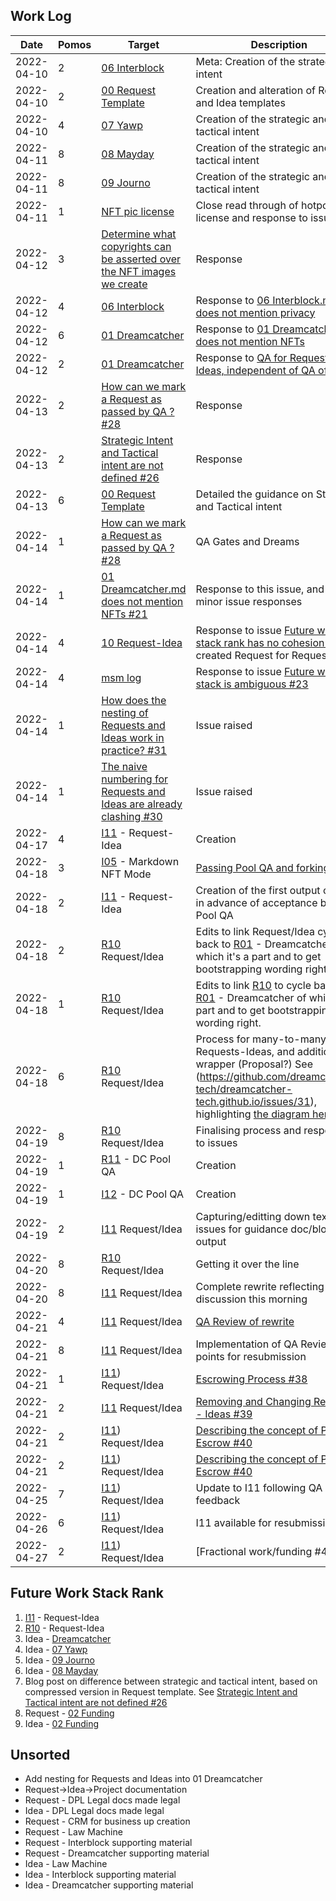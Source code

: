 ## Work Log

| Date       | Pomos | Target                                                                                                                                                | Description                                                                                                                                                                   |
| ---------- | ----- | ----------------------------------------------------------------------------------------------------------------------------------------------------- | ----------------------------------------------------------------------------------------------------------------------------------------------------------------------------- |
| 2022-04-10 | 2     | [06 Interblock](../../Requests/R06.md)                                                                                                                | Meta: Creation of the strategic intent                                                                                                                                        |
| 2022-04-10 | 2     | [00 Request Template](../../Requests/R00.md)                                                                                                          | Creation and alteration of Request and Idea templates                                                                                                                         |
| 2022-04-10 | 4     | [07 Yawp](../../Requests/R07.md)                                                                                                                      | Creation of the strategic and tactical intent                                                                                                                                 |
| 2022-04-11 | 8     | [08 Mayday](../../Requests/R08.md)                                                                                                                    | Creation of the strategic and tactical intent                                                                                                                                 |
| 2022-04-11 | 8     | [09 Journo](../../Requests/R09.md)                                                                                                                    | Creation of the strategic and tactical intent                                                                                                                                 |
| 2022-04-11 | 1     | [NFT pic license](https://github.com/dreamcatcher-tech/dreamcatcher-tech.github.io/issues/18)                                                         | Close read through of hotpot.ai license and response to issue                                                                                                                 |
| 2022-04-12 | 3     | [Determine what copyrights can be asserted over the NFT images we create](https://github.com/dreamcatcher-tech/dreamcatcher-tech.github.io/issues/18) | Response                                                                                                                                                                      |
| 2022-04-12 | 4     | [06 Interblock](../../Requests/R06.md)                                                                                                                | Response to [06 Interblock.md does not mention privacy](https://github.com/dreamcatcher-tech/dreamcatcher-tech.github.io/issues/22)                                           |
| 2022-04-12 | 6     | [01 Dreamcatcher](../../Requests/R01.md)                                                                                                              | Response to [01 Dreamcatcher.md does not mention NFTs](https://github.com/dreamcatcher-tech/dreamcatcher-tech.github.io/issues/21)                                            |
| 2022-04-12 | 2     | [01 Dreamcatcher](../../Requests/R01.md)                                                                                                              | Response to [QA for Requests and Ideas, independent of QA of output](https://github.com/dreamcatcher-tech/dreamcatcher-tech.github.io/issues/20)                              |
| 2022-04-13 | 2     | [How can we mark a Request as passed by QA ? #28](https://github.com/dreamcatcher-tech/dreamcatcher-tech.github.io/issues/28)                         | Response                                                                                                                                                                      |
| 2022-04-13 | 2     | [Strategic Intent and Tactical intent are not defined #26](https://github.com/dreamcatcher-tech/dreamcatcher-tech.github.io/issues/26)                | Response                                                                                                                                                                      |
| 2022-04-13 | 6     | [00 Request Template](https://github.com/dreamcatcher-tech/dreamcatcher-tech.github.io/blob/master/website/nfas/Requests/R00.md)                      | Detailed the guidance on Strategic and Tactical intent                                                                                                                        |
| 2022-04-14 | 1     | [How can we mark a Request as passed by QA ? #28](https://github.com/dreamcatcher-tech/dreamcatcher-tech.github.io/issues/28)                         | QA Gates and Dreams                                                                                                                                                           |
| 2022-04-14 | 1     | [01 Dreamcatcher.md does not mention NFTs #21](https://github.com/dreamcatcher-tech/dreamcatcher-tech.github.io/issues/21)                            | Response to this issue, and other minor issue responses                                                                                                                       |
| 2022-04-14 | 4     | [10 Request-Idea](https://github.com/dreamcatcher-tech/dreamcatcher-tech.github.io/blob/master/website/nfas/Requests/R10.md)                          | Response to issue [Future work stack rank has no cohesion #24](https://github.com/dreamcatcher-tech/dreamcatcher-tech.github.io/issues/24) - created Request for Request/Idea |
| 2022-04-14 | 4     | [msm log](https://github.com/dreamcatcher-tech/dreamcatcher-tech.github.io/edit/master/website/nfas/AppData/Logs/msm.md)                              | Response to issue [Future work stack is ambiguous #23](https://github.com/dreamcatcher-tech/dreamcatcher-tech.github.io/issues/23)                                            |
| 2022-04-14 | 1     | [How does the nesting of Requests and Ideas work in practice? #31](https://github.com/dreamcatcher-tech/dreamcatcher-tech.github.io/issues/31)        | Issue raised                                                                                                                                                                  |
| 2022-04-14 | 1     | [The naive numbering for Requests and Ideas are already clashing #30](https://github.com/dreamcatcher-tech/dreamcatcher-tech.github.io/issues/30)     | Issue raised 
| 2022-04-17 | 4     | [I11](https://github.com/dreamcatcher-tech/dreamcatcher-tech.github.io/blob/master/website/nfas/Ideas/I11.md) - Request-Idea| Creation |
| 2022-04-18 | 3     | [I05](https://github.com/dreamcatcher-tech/dreamcatcher-tech.github.io/blob/master/website/nfas/Ideas/I05.md) - Markdown NFT Mode | [Passing Pool QA and forking](https://github.com/dreamcatcher-tech/dreamcatcher-tech.github.io/issues/34) |
| 2022-04-18 | 2     | [I11](https://github.com/dreamcatcher-tech/dreamcatcher-tech.github.io/blob/master/website/nfas/Ideas/I11.md) - Request-Idea | Creation of the first output object in advance of acceptance by DC Pool QA |
| 2022-04-18 | 2            | [R10](https://github.com/dreamcatcher-tech/dreamcatcher-tech.github.io/edit/master/website/nfas/Requests/R10.md) Request/Idea| Edits to link Request/Idea cycle back to [R01](https://github.com/dreamcatcher-tech/dreamcatcher-tech.github.io/blob/master/website/nfas/Requests/R01.md) - Dreamcatcher of which it's a part and to get bootstrapping wording right.  |
| 2022-04-18 | 1            | [R10](https://github.com/dreamcatcher-tech/dreamcatcher-tech.github.io/edit/master/website/nfas/Requests/R10.md) Request/Idea| Edits to link [R10](https://github.com/dreamcatcher-tech/dreamcatcher-tech.github.io/edit/master/website/nfas/Requests/R10.md) to cycle back to [R01](https://github.com/dreamcatcher-tech/dreamcatcher-tech.github.io/blob/master/website/nfas/Requests/R01.md) - Dreamcatcher of which it's a part and to get bootstrapping wording right.  |
| 2022-04-18 | 6            | [R10](https://github.com/dreamcatcher-tech/dreamcatcher-tech.github.io/edit/master/website/nfas/Requests/R10.md) Request/Idea| Process for many-to-many Requests-Ideas, and addition of wrapper (Proposal?)  See (https://github.com/dreamcatcher-tech/dreamcatcher-tech.github.io/issues/31), highlighting [the diagram here](https://drive.google.com/drive/u/1/folders/1TLz_Hjzyy2P0mUc-Po5ShJsEsC3Bqbdw). |
| 2022-04-19 | 8            | [R10](https://github.com/dreamcatcher-tech/dreamcatcher-tech.github.io/edit/master/website/nfas/Requests/R10.md) Request/Idea| Finalising process and responding to issues |
| 2022-04-19 | 1            | [R11](https://github.com/dreamcatcher-tech/dreamcatcher-tech.github.io/blob/master/website/nfas/Requests/R11.md) - DC Pool QA | Creation |
| 2022-04-19 | 1            | [I12](https://github.com/dreamcatcher-tech/dreamcatcher-tech.github.io/blob/master/website/nfas/Ideas/I12.md) - DC Pool QA | Creation |
| 2022-04-19 | 2            | [I11](https://github.com/dreamcatcher-tech/dreamcatcher-tech.github.io/edit/master/website/nfas/Requests/R10.md) Request/Idea| Capturing/editting down text from issues for guidance doc/blog output  |
| 2022-04-20 | 8            | [R10](https://github.com/dreamcatcher-tech/dreamcatcher-tech.github.io/edit/master/website/nfas/Requests/R10.md) Request/Idea| Getting it over the line |
| 2022-04-20 | 8            | [I11](https://github.com/dreamcatcher-tech/dreamcatcher-tech.github.io/blob/master/website/nfas/Ideas/I11.md) Request/Idea| Complete rewrite reflecting R10 discussion this morning  |
| 2022-04-21 | 4            | [I11](https://github.com/dreamcatcher-tech/dreamcatcher-tech.github.io/blob/master/website/nfas/Ideas/I11.md) Request/Idea| [QA Review of rewrite](https://youtu.be/oUGyXxIoscM)  |
| 2022-04-21 | 8            | [I11](https://github.com/dreamcatcher-tech/dreamcatcher-tech.github.io/blob/master/website/nfas/Ideas/I11.md) Request/Idea| Implementation of QA Review points for resubmission |
| 2022-04-21 | 1            | [I11](https://github.com/dreamcatcher-tech/dreamcatcher-tech.github.io/blob/master/website/nfas/Ideas/I11.md)) Request/Idea| [Escrowing Process #38](https://github.com/dreamcatcher-tech/dreamcatcher-tech.github.io/issues/38) |
| 2022-04-21 | 2            | [I11](https://github.com/dreamcatcher-tech/dreamcatcher-tech.github.io/blob/master/website/nfas/Ideas/I11.md) Request/Idea| [Removing and Changing Requests - Ideas #39](https://github.com/dreamcatcher-tech/dreamcatcher-tech.github.io/issues/39) |
| 2022-04-21 | 2            | [I11](https://github.com/dreamcatcher-tech/dreamcatcher-tech.github.io/blob/master/website/nfas/Ideas/I11.md)) Request/Idea| [Describing the concept of Pool and Escrow #40](https://github.com/dreamcatcher-tech/dreamcatcher-tech.github.io/blob/master/website/nfas/Ideas/I11.md) |
| 2022-04-21 | 2            | [I11](https://github.com/dreamcatcher-tech/dreamcatcher-tech.github.io/blob/master/website/nfas/Ideas/I11.md)) Request/Idea| [Describing the concept of Pool and Escrow #40](https://github.com/dreamcatcher-tech/dreamcatcher-tech.github.io/blob/master/website/nfas/Ideas/I11.md) |
| 2022-04-25 | 7            | [I11](https://github.com/dreamcatcher-tech/dreamcatcher-tech.github.io/blob/master/website/nfas/Ideas/I11.md)) Request/Idea| Update to I11 following QA feedback |
| 2022-04-26 | 6            | [I11](https://github.com/dreamcatcher-tech/dreamcatcher-tech.github.io/blob/master/website/nfas/Ideas/I11.md)) Request/Idea| I11 available for resubmission |
| 2022-04-27 | 2            | [I11](https://github.com/dreamcatcher-tech/dreamcatcher-tech.github.io/blob/master/website/nfas/Ideas/I11.md)) Request/Idea| [Fractional work/funding #43|(https://github.com/dreamcatcher-tech/dreamcatcher-tech.github.io/issues/43)

## Future Work Stack Rank

1. [I11](https://github.com/dreamcatcher-tech/dreamcatcher-tech.github.io/blob/master/website/nfas/Ideas/I11.md) - Request-Idea
2. [R10](https://github.com/dreamcatcher-tech/dreamcatcher-tech.github.io/blob/master/website/nfas/Requests/R10.md) - Request-Idea
3. Idea - [Dreamcatcher](https://github.com/dreamcatcher-tech/dreamcatcher-tech.github.io/blob/master/website/nfas/Ideas/I01.md)
4. Idea - [07 Yawp](https://github.com/dreamcatcher-tech/dreamcatcher-tech.github.io/blob/master/website/nfas/Ideas/I07.md)
5. Idea - [09 Journo](https://github.com/dreamcatcher-tech/dreamcatcher-tech.github.io/blob/master/website/nfas/Requests/R09.md)
6. Idea - [08 Mayday](https://github.com/dreamcatcher-tech/dreamcatcher-tech.github.io/blob/master/website/nfas/Ideas/I08.md)
7. Blog post on difference between strategic and tactical intent, based on compressed version in Request template. See [Strategic Intent and Tactical intent are not defined #26](https://github.com/dreamcatcher-tech/dreamcatcher-tech.github.io/issues/26)
8. Request - [02 Funding](https://github.com/dreamcatcher-tech/dreamcatcher-tech.github.io/blob/master/website/nfas/Requests/R02.md)
9. Idea - [02 Funding](https://github.com/dreamcatcher-tech/dreamcatcher-tech.github.io/blob/master/website/nfas/Ideas/I02.md)

## Unsorted

- Add nesting for Requests and Ideas into 01 Dreamcatcher
- Request->Idea->Project documentation
- Request - DPL Legal docs made legal
- Idea - DPL Legal docs made legal
- Request - CRM for business up creation
- Request - Law Machine
- Request - Interblock supporting material
- Request - Dreamcatcher supporting material
- Idea - Law Machine
- Idea - Interblock supporting material
- Idea - Dreamcatcher supporting material
